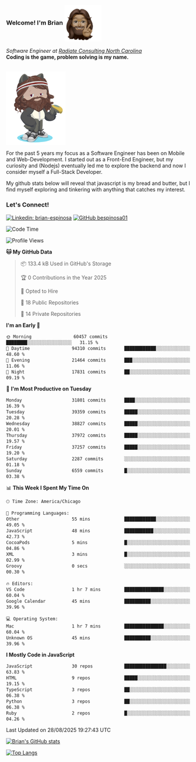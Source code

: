 ###  Welcome! I'm Brian <img align="center" src="https://github.com/bespinosa01/bespinosa01/blob/main/assets/peace-animoji.png" height="100" /></h2>
<p><em>Software Engineer at <a href="https://www.radiateconsulting.coop/north-carolina-tech-coop">Radiate Consulting North Carolina</a>
 <br/>
<!-- </br>Developer Consultant at <a href="https://codethedream.org/">Code The Dream</a> -->
</em> <b>Coding is the game, problem solving is my name.</b></p>

<br/>


 <img align="center" src="https://github.com/bespinosa01/bespinosa01/blob/main/assets/octo-me.png" height="200" /> 
 <p>
 For the past 5 years my focus as a Software Engineer has been on Mobile and Web-Development. I started out as a Front-End Engineer, but my curiosity and (Nodejs) eventually led me to explore the backend and now I consider myself a Full-Stack Developer.
</p>
<p>
 My github stats below will reveal that javascript is my bread and butter, but I find myself exploring and tinkering with anything that catches my interest. 
 </p>
 
 
### Let's Connect!

[![Linkedin: brian-espinosa](https://img.shields.io/badge/-brian--espinosa-blue?style=flat-square&logo=Linkedin&logoColor=white&link=https://www.linkedin.com/in/brian-espinosa/)](https://www.linkedin.com/in/brian-espinosa/)
[![GitHub bespinosa01](https://img.shields.io/github/followers/bespinosa01?label=follow&style=social)](https://github.com/bespinosa01)



<!--START_SECTION:waka-->
![Code Time](http://img.shields.io/badge/Code%20Time-1%2C819%20hrs%2027%20mins-blue)

![Profile Views](http://img.shields.io/badge/Profile%20Views-0-blue)

**🐱 My GitHub Data** 

> 📦 133.4 kB Used in GitHub's Storage 
 > 
> 🏆 0 Contributions in the Year 2025
 > 
> 💼 Opted to Hire
 > 
> 📜 18 Public Repositories 
 > 
> 🔑 14 Private Repositories 
 > 
**I'm an Early 🐤** 

```text
🌞 Morning                60457 commits       ████████░░░░░░░░░░░░░░░░░   31.15 % 
🌆 Daytime                94310 commits       ████████████░░░░░░░░░░░░░   48.60 % 
🌃 Evening                21464 commits       ███░░░░░░░░░░░░░░░░░░░░░░   11.06 % 
🌙 Night                  17831 commits       ██░░░░░░░░░░░░░░░░░░░░░░░   09.19 % 
```
📅 **I'm Most Productive on Tuesday** 

```text
Monday                   31801 commits       ████░░░░░░░░░░░░░░░░░░░░░   16.39 % 
Tuesday                  39359 commits       █████░░░░░░░░░░░░░░░░░░░░   20.28 % 
Wednesday                38827 commits       █████░░░░░░░░░░░░░░░░░░░░   20.01 % 
Thursday                 37972 commits       █████░░░░░░░░░░░░░░░░░░░░   19.57 % 
Friday                   37257 commits       █████░░░░░░░░░░░░░░░░░░░░   19.20 % 
Saturday                 2287 commits        ░░░░░░░░░░░░░░░░░░░░░░░░░   01.18 % 
Sunday                   6559 commits        █░░░░░░░░░░░░░░░░░░░░░░░░   03.38 % 
```


📊 **This Week I Spent My Time On** 

```text
🕑︎ Time Zone: America/Chicago

💬 Programming Languages: 
Other                    55 mins             ████████████░░░░░░░░░░░░░   49.05 % 
JavaScript               48 mins             ███████████░░░░░░░░░░░░░░   42.73 % 
CocoaPods                5 mins              █░░░░░░░░░░░░░░░░░░░░░░░░   04.86 % 
XML                      3 mins              █░░░░░░░░░░░░░░░░░░░░░░░░   02.99 % 
Groovy                   0 secs              ░░░░░░░░░░░░░░░░░░░░░░░░░   00.30 % 

🔥 Editors: 
VS Code                  1 hr 7 mins         ███████████████░░░░░░░░░░   60.04 % 
Google Calendar          45 mins             ██████████░░░░░░░░░░░░░░░   39.96 % 

💻 Operating System: 
Mac                      1 hr 7 mins         ███████████████░░░░░░░░░░   60.04 % 
Unknown OS               45 mins             ██████████░░░░░░░░░░░░░░░   39.96 % 
```

**I Mostly Code in JavaScript** 

```text
JavaScript               30 repos            ████████████████░░░░░░░░░   63.83 % 
HTML                     9 repos             █████░░░░░░░░░░░░░░░░░░░░   19.15 % 
TypeScript               3 repos             ██░░░░░░░░░░░░░░░░░░░░░░░   06.38 % 
Python                   3 repos             ██░░░░░░░░░░░░░░░░░░░░░░░   06.38 % 
Ruby                     2 repos             █░░░░░░░░░░░░░░░░░░░░░░░░   04.26 % 
```




 Last Updated on 28/08/2025 19:27:43 UTC
<!--END_SECTION:waka-->


<!--  Github STATS -->
[![Brian's GitHub stats](https://github-readme-stats.vercel.app/api?username=bespinosa01&hide=stars,contribs&count_private=true&show_icons=true)](https://github.com/anuraghazra/github-readme-stats)

[![Top Langs](https://github-readme-stats.vercel.app/api/top-langs/?username=bespinosa01&layout=compact)](https://github.com/anuraghazra/github-readme-stats)



<!--
**bespinosa01/bespinosa01** is a ✨ _special_ ✨ repository because its `README.md` (this file) appears on your GitHub profile.

Here are some ideas to get you started:

- 🔭 I’m currently working on ...
- 🌱 I’m currently learning ...
- 👯 I’m looking to collaborate on ...
- 🤔 I’m looking for help with ...
- 💬 Ask me about ...
- 📫 How to reach me: ...
- 😄 Pronouns: ...
- ⚡ Fun fact: ...
-->
